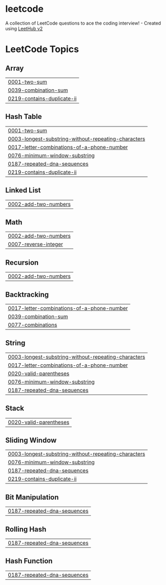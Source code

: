 # leetcode
A collection of LeetCode questions to ace the coding interview! - Created using [LeetHub v2](https://github.com/arunbhardwaj/LeetHub-2.0)

<!---LeetCode Topics Start-->
# LeetCode Topics
## Array
|  |
| ------- |
| [0001-two-sum](https://github.com/deluxejamie/leetcode/tree/master/0001-two-sum) |
| [0039-combination-sum](https://github.com/deluxejamie/leetcode/tree/master/0039-combination-sum) |
| [0219-contains-duplicate-ii](https://github.com/deluxejamie/leetcode/tree/master/0219-contains-duplicate-ii) |
## Hash Table
|  |
| ------- |
| [0001-two-sum](https://github.com/deluxejamie/leetcode/tree/master/0001-two-sum) |
| [0003-longest-substring-without-repeating-characters](https://github.com/deluxejamie/leetcode/tree/master/0003-longest-substring-without-repeating-characters) |
| [0017-letter-combinations-of-a-phone-number](https://github.com/deluxejamie/leetcode/tree/master/0017-letter-combinations-of-a-phone-number) |
| [0076-minimum-window-substring](https://github.com/deluxejamie/leetcode/tree/master/0076-minimum-window-substring) |
| [0187-repeated-dna-sequences](https://github.com/deluxejamie/leetcode/tree/master/0187-repeated-dna-sequences) |
| [0219-contains-duplicate-ii](https://github.com/deluxejamie/leetcode/tree/master/0219-contains-duplicate-ii) |
## Linked List
|  |
| ------- |
| [0002-add-two-numbers](https://github.com/deluxejamie/leetcode/tree/master/0002-add-two-numbers) |
## Math
|  |
| ------- |
| [0002-add-two-numbers](https://github.com/deluxejamie/leetcode/tree/master/0002-add-two-numbers) |
| [0007-reverse-integer](https://github.com/deluxejamie/leetcode/tree/master/0007-reverse-integer) |
## Recursion
|  |
| ------- |
| [0002-add-two-numbers](https://github.com/deluxejamie/leetcode/tree/master/0002-add-two-numbers) |
## Backtracking
|  |
| ------- |
| [0017-letter-combinations-of-a-phone-number](https://github.com/deluxejamie/leetcode/tree/master/0017-letter-combinations-of-a-phone-number) |
| [0039-combination-sum](https://github.com/deluxejamie/leetcode/tree/master/0039-combination-sum) |
| [0077-combinations](https://github.com/deluxejamie/leetcode/tree/master/0077-combinations) |
## String
|  |
| ------- |
| [0003-longest-substring-without-repeating-characters](https://github.com/deluxejamie/leetcode/tree/master/0003-longest-substring-without-repeating-characters) |
| [0017-letter-combinations-of-a-phone-number](https://github.com/deluxejamie/leetcode/tree/master/0017-letter-combinations-of-a-phone-number) |
| [0020-valid-parentheses](https://github.com/deluxejamie/leetcode/tree/master/0020-valid-parentheses) |
| [0076-minimum-window-substring](https://github.com/deluxejamie/leetcode/tree/master/0076-minimum-window-substring) |
| [0187-repeated-dna-sequences](https://github.com/deluxejamie/leetcode/tree/master/0187-repeated-dna-sequences) |
## Stack
|  |
| ------- |
| [0020-valid-parentheses](https://github.com/deluxejamie/leetcode/tree/master/0020-valid-parentheses) |
## Sliding Window
|  |
| ------- |
| [0003-longest-substring-without-repeating-characters](https://github.com/deluxejamie/leetcode/tree/master/0003-longest-substring-without-repeating-characters) |
| [0076-minimum-window-substring](https://github.com/deluxejamie/leetcode/tree/master/0076-minimum-window-substring) |
| [0187-repeated-dna-sequences](https://github.com/deluxejamie/leetcode/tree/master/0187-repeated-dna-sequences) |
| [0219-contains-duplicate-ii](https://github.com/deluxejamie/leetcode/tree/master/0219-contains-duplicate-ii) |
## Bit Manipulation
|  |
| ------- |
| [0187-repeated-dna-sequences](https://github.com/deluxejamie/leetcode/tree/master/0187-repeated-dna-sequences) |
## Rolling Hash
|  |
| ------- |
| [0187-repeated-dna-sequences](https://github.com/deluxejamie/leetcode/tree/master/0187-repeated-dna-sequences) |
## Hash Function
|  |
| ------- |
| [0187-repeated-dna-sequences](https://github.com/deluxejamie/leetcode/tree/master/0187-repeated-dna-sequences) |
<!---LeetCode Topics End-->